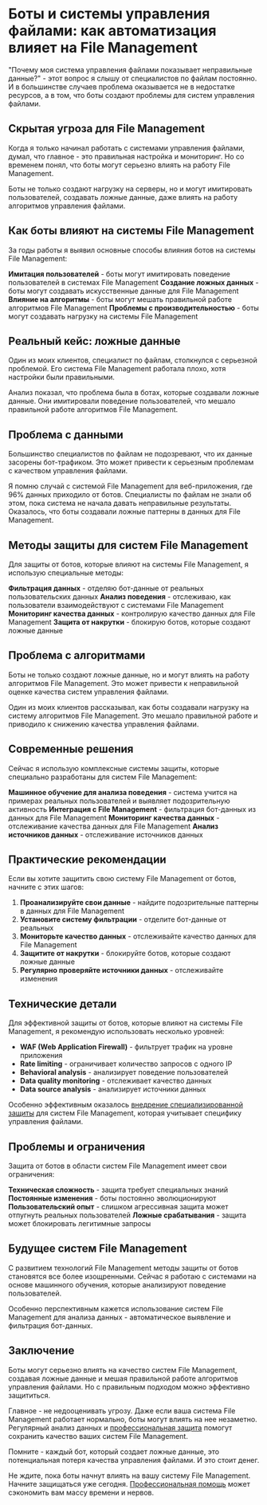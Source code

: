 # Боты и системы управления файлами: как автоматизация влияет на File Management

"Почему моя система управления файлами показывает неправильные данные?" - этот вопрос я слышу от специалистов по файлам постоянно. И в большинстве случаев проблема оказывается не в недостатке ресурсов, а в том, что боты создают проблемы для систем управления файлами.

## Скрытая угроза для File Management

Когда я только начинал работать с системами управления файлами, думал, что главное - это правильная настройка и мониторинг. Но со временем понял, что боты могут серьезно влиять на работу File Management.

Боты не только создают нагрузку на серверы, но и могут имитировать пользователей, создавать ложные данные, даже влиять на работу алгоритмов управления файлами.

## Как боты влияют на системы File Management

За годы работы я выявил основные способы влияния ботов на системы File Management:

**Имитация пользователей** - боты могут имитировать поведение пользователей в системах File Management
**Создание ложных данных** - боты могут создавать искусственные данные для File Management
**Влияние на алгоритмы** - боты могут мешать правильной работе алгоритмов File Management
**Проблемы с производительностью** - боты могут создавать нагрузку на системы File Management

## Реальный кейс: ложные данные

Один из моих клиентов, специалист по файлам, столкнулся с серьезной проблемой. Его система File Management работала плохо, хотя настройки были правильными.

Анализ показал, что проблема была в ботах, которые создавали ложные данные. Они имитировали поведение пользователей, что мешало правильной работе алгоритмов File Management.

## Проблема с данными

Большинство специалистов по файлам не подозревают, что их данные засорены бот-трафиком. Это может привести к серьезным проблемам с качеством управления файлами.

Я помню случай с системой File Management для веб-приложения, где 96% данных приходило от ботов. Специалисты по файлам не знали об этом, пока система не начала давать неправильные результаты. Оказалось, что боты создавали ложные паттерны в данных для File Management.

## Методы защиты для систем File Management

Для защиты от ботов, которые влияют на системы File Management, я использую специальные методы:

**Фильтрация данных** - отделяю бот-данные от реальных пользовательских данных
**Анализ поведения** - отслеживаю, как пользователи взаимодействуют с системами File Management
**Мониторинг качества данных** - контролирую качество данных для File Management
**Защита от накрутки** - блокирую ботов, которые создают ложные данные

## Проблема с алгоритмами

Боты не только создают ложные данные, но и могут влиять на работу алгоритмов File Management. Это может привести к неправильной оценке качества систем управления файлами.

Один из моих клиентов рассказывал, как боты создавали нагрузку на систему алгоритмов File Management. Это мешало правильной работе и приводило к снижению качества управления файлами.

## Современные решения

Сейчас я использую комплексные системы защиты, которые специально разработаны для систем File Management:

**Машинное обучение для анализа поведения** - система учится на примерах реальных пользователей и выявляет подозрительную активность
**Интеграция с File Management** - фильтрация бот-данных из данных для File Management
**Мониторинг качества данных** - отслеживание качества данных для File Management
**Анализ источников данных** - отслеживание источников данных

## Практические рекомендации

Если вы хотите защитить свою систему File Management от ботов, начните с этих шагов:

1. **Проанализируйте свои данные** - найдите подозрительные паттерны в данных для File Management
2. **Установите систему фильтрации** - отделите бот-данные от реальных
3. **Мониторьте качество данных** - отслеживайте качество данных для File Management
4. **Защитите от накрутки** - блокируйте ботов, которые создают ложные данные
5. **Регулярно проверяйте источники данных** - отслеживайте изменения

## Технические детали

Для эффективной защиты от ботов, которые влияют на системы File Management, я рекомендую использовать несколько уровней:

- **WAF (Web Application Firewall)** - фильтрует трафик на уровне приложения
- **Rate limiting** - ограничивает количество запросов с одного IP
- **Behavioral analysis** - анализирует поведение пользователей
- **Data quality monitoring** - отслеживает качество данных
- **Data source analysis** - анализирует источники данных

Особенно эффективным оказалось [внедрение специализированной защиты](https://progaem.com/ustanovka-antibота-usluga-po-zashhite-ot-botов-vashih-sajtов-na-различных-cms-системах.html) для систем File Management, которая учитывает специфику управления файлами.

## Проблемы и ограничения

Защита от ботов в области систем File Management имеет свои ограничения:

**Техническая сложность** - защита требует специальных знаний
**Постоянные изменения** - боты постоянно эволюционируют
**Пользовательский опыт** - слишком агрессивная защита может отпугнуть реальных пользователей
**Ложные срабатывания** - защита может блокировать легитимные запросы

## Будущее систем File Management

С развитием технологий File Management методы защиты от ботов становятся все более изощренными. Сейчас я работаю с системами на основе машинного обучения, которые анализируют поведение пользователей.

Особенно перспективным кажется использование систем File Management для анализа данных - автоматическое выявление и фильтрация бот-данных.

## Заключение

Боты могут серьезно влиять на качество систем File Management, создавая ложные данные и мешая правильной работе алгоритмов управления файлами. Но с правильным подходом можно эффективно защититься.

Главное - не недооценивать угрозу. Даже если ваша система File Management работает нормально, боты могут влиять на нее незаметно. Регулярный анализ данных и [профессиональная защита](https://progaem.com/ustanovka-antibота-usluga-po-zashhite-ot-botов-vashih-sajtов-na-различных-cms-системах.html) помогут сохранить качество ваших систем File Management.

Помните - каждый бот, который создает ложные данные, это потенциальная потеря качества управления файлами. И это стоит денег.

Не ждите, пока боты начнут влиять на вашу систему File Management. Начните защищаться уже сегодня. [Профессиональная помощь](https://progaem.com/ustanovka-antibота-usluga-po-zashhite-ot-botов-vashih-sajtов-na-различных-cms-системах.html) может сэкономить вам массу времени и нервов.
